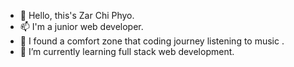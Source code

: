- 👋 Hello, this's Zar Chi Phyo.
- 📫 I'm a junior web developer.
- 👀 I found a comfort zone that coding journey listening to music .
- 🌱 I’m currently learning full stack web development.
